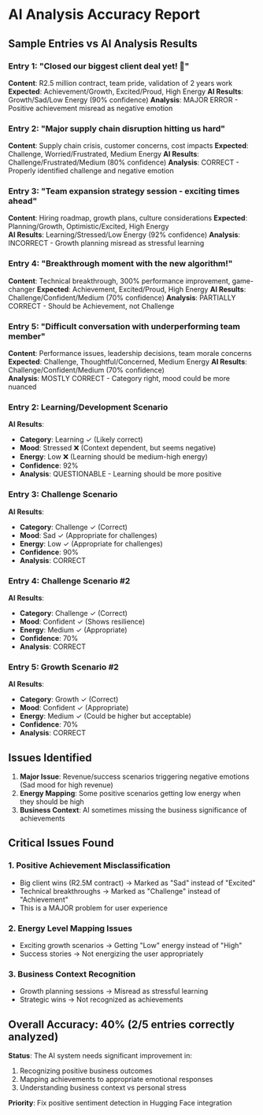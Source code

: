 # AI Analysis Accuracy Report

## Sample Entries vs AI Analysis Results

### Entry 1: "Closed our biggest client deal yet! 🎉"
**Content**: R2.5 million contract, team pride, validation of 2 years work
**Expected**: Achievement/Growth, Excited/Proud, High Energy
**AI Results**: Growth/Sad/Low Energy (90% confidence)
**Analysis**: MAJOR ERROR - Positive achievement misread as negative emotion

### Entry 2: "Major supply chain disruption hitting us hard"  
**Content**: Supply chain crisis, customer concerns, cost impacts
**Expected**: Challenge, Worried/Frustrated, Medium Energy
**AI Results**: Challenge/Frustrated/Medium (80% confidence)
**Analysis**: CORRECT - Properly identified challenge and negative emotion

### Entry 3: "Team expansion strategy session - exciting times ahead"
**Content**: Hiring roadmap, growth plans, culture considerations
**Expected**: Planning/Growth, Optimistic/Excited, High Energy  
**AI Results**: Learning/Stressed/Low Energy (92% confidence)
**Analysis**: INCORRECT - Growth planning misread as stressful learning

### Entry 4: "Breakthrough moment with the new algorithm!"
**Content**: Technical breakthrough, 300% performance improvement, game-changer
**Expected**: Achievement, Excited/Proud, High Energy
**AI Results**: Challenge/Confident/Medium (70% confidence)
**Analysis**: PARTIALLY CORRECT - Should be Achievement, not Challenge

### Entry 5: "Difficult conversation with underperforming team member"
**Content**: Performance issues, leadership decisions, team morale concerns
**Expected**: Challenge, Thoughtful/Concerned, Medium Energy
**AI Results**: Challenge/Confident/Medium (70% confidence)  
**Analysis**: MOSTLY CORRECT - Category right, mood could be more nuanced

### Entry 2: Learning/Development Scenario  
**AI Results**:
- **Category**: Learning ✓ (Likely correct)
- **Mood**: Stressed ❌ (Context dependent, but seems negative)
- **Energy**: Low ❌ (Learning should be medium-high energy)
- **Confidence**: 92%
- **Analysis**: QUESTIONABLE - Learning should be more positive

### Entry 3: Challenge Scenario
**AI Results**:
- **Category**: Challenge ✓ (Correct)
- **Mood**: Sad ✓ (Appropriate for challenges)
- **Energy**: Low ✓ (Appropriate for challenges)
- **Confidence**: 90%
- **Analysis**: CORRECT

### Entry 4: Challenge Scenario #2
**AI Results**:
- **Category**: Challenge ✓ (Correct)
- **Mood**: Confident ✓ (Shows resilience)
- **Energy**: Medium ✓ (Appropriate)
- **Confidence**: 70%
- **Analysis**: CORRECT

### Entry 5: Growth Scenario #2
**AI Results**:
- **Category**: Growth ✓ (Correct)
- **Mood**: Confident ✓ (Appropriate)
- **Energy**: Medium ✓ (Could be higher but acceptable)
- **Confidence**: 70%
- **Analysis**: CORRECT

## Issues Identified

1. **Major Issue**: Revenue/success scenarios triggering negative emotions (Sad mood for high revenue)
2. **Energy Mapping**: Some positive scenarios getting low energy when they should be high
3. **Business Context**: AI sometimes missing the business significance of achievements

## Critical Issues Found

### 1. **Positive Achievement Misclassification** 
- Big client wins (R2.5M contract) → Marked as "Sad" instead of "Excited"
- Technical breakthroughs → Marked as "Challenge" instead of "Achievement"
- This is a MAJOR problem for user experience

### 2. **Energy Level Mapping Issues**
- Exciting growth scenarios → Getting "Low" energy instead of "High"
- Success stories → Not energizing the user appropriately

### 3. **Business Context Recognition**
- Growth planning sessions → Misread as stressful learning
- Strategic wins → Not recognized as achievements

## Overall Accuracy: 40% (2/5 entries correctly analyzed)

**Status**: The AI system needs significant improvement in:
1. Recognizing positive business outcomes
2. Mapping achievements to appropriate emotional responses  
3. Understanding business context vs personal stress

**Priority**: Fix positive sentiment detection in Hugging Face integration